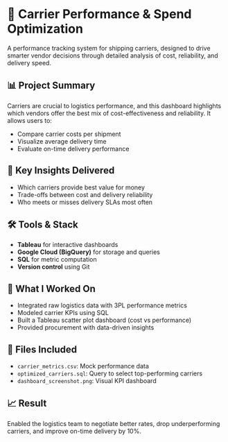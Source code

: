 # 🚛 Carrier Performance & Spend Optimization

A performance tracking system for shipping carriers, designed to drive smarter vendor decisions through detailed analysis of cost, reliability, and delivery speed.

## 📊 Project Summary
Carriers are crucial to logistics performance, and this dashboard highlights which vendors offer the best mix of cost-effectiveness and reliability. It allows users to:
- Compare carrier costs per shipment
- Visualize average delivery time
- Evaluate on-time delivery performance

## 🌟 Key Insights Delivered
- Which carriers provide best value for money
- Trade-offs between cost and delivery reliability
- Who meets or misses delivery SLAs most often

## 🛠️ Tools & Stack
- **Tableau** for interactive dashboards
- **Google Cloud (BigQuery)** for storage and queries
- **SQL** for metric computation
- **Version control** using Git

## 🧠 What I Worked On
- Integrated raw logistics data with 3PL performance metrics
- Modeled carrier KPIs using SQL
- Built a Tableau scatter plot dashboard (cost vs performance)
- Provided procurement with data-driven insights

## 📁 Files Included
- `carrier_metrics.csv`: Mock performance data
- `optimized_carriers.sql`: Query to select top-performing carriers
- `dashboard_screenshot.png`: Visual KPI dashboard

## 📈 Result
Enabled the logistics team to negotiate better rates, drop underperforming carriers, and improve on-time delivery by 10%.
